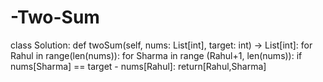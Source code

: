 # -Two-Sum

class Solution:
    def twoSum(self, nums: List[int], target: int) -> List[int]:
        for Rahul in range(len(nums)):
            for Sharma in range (Rahul+1, len(nums)):
                if nums[Sharma] == target - nums[Rahul]:
                    return[Rahul,Sharma]
